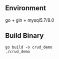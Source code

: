 ## Environment

go + gin + mysql5.7/8.0 


## Build Binary

```
go build -o crud_demo
./crud_demo
```